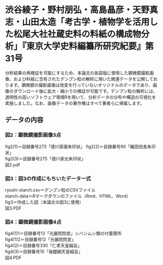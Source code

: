 # **渋谷綾子・野村朋弘・高島晶彦・天野真志・山田太造「考古学・植物学を活用した松尾大社社蔵史料の料紙の構成物分析」『東京大学史料編纂所研究紀要』第31号**  

分析結果の再検証を可能にするため、本論文の各図版に使用した顕微鏡撮影画像、および料紙に含有されたデンプン粒の解析に用いた関連データを公開しております。顕微鏡の撮影画像は改変を行っていないオリジナルのデータであり、画像のダウンロード後に拡大・縮小での検証が可能です。デンプン粒の解析には、透明性の高いソフトウェア環境Rを用いて、分析データの分布や構造の可視化を実施しました。なお、画像データの著作権はすべて著者らに帰属します。  

## データの内容

### 図2：顕微鏡撮影画像3点  

fig2(1)＝目録番号273「德川家康朱印状」
fig2(2)＝目録番号90「織田信長朱印状」  
fig2(3)＝目録番号275「德川家光朱印状」  
図2.pdf  

### 図3：図3の作成にもちいたデータ一式  

ryoshi-starch.csv＝デンプン粒のCSVファイル  
starch-data＝Rマークダウンのファイル（Rmd、HTML、Word）  
fig3＝作成した図（本論文の図3に使用）  
図3.PDF  

### 図4：顕微鏡撮影画像4点  

fig4(1)1＝目録番号12「光厳院院宣」シバンムシ類の付着箇所  
fig4(1)2＝目録番号12「光厳院院宣」  
fig4(2)＝目録番号330「仁孝天皇綸旨」  
fig4(3)＝目録番号10「後醍醐天皇綸旨」  
図4.PDF

